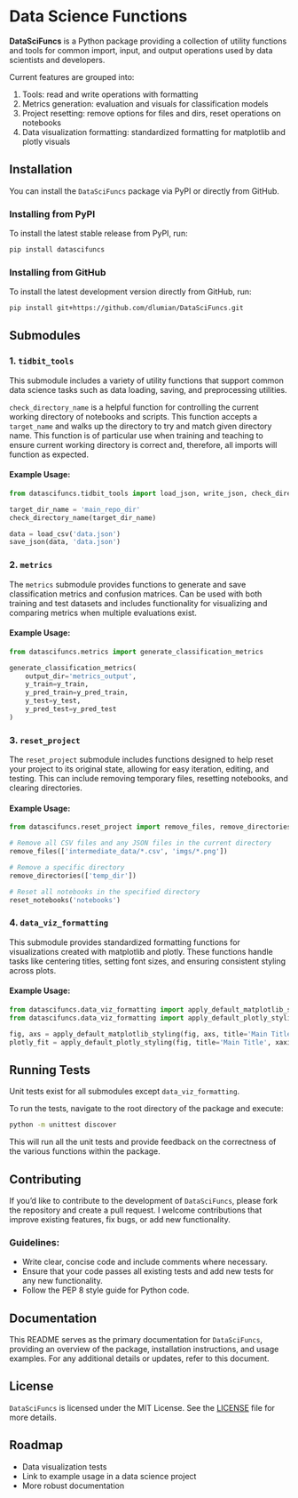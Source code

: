 # Data Science Functions

 **DataSciFuncs** is a Python package providing a collection of utility functions and tools for common import, input, and output operations used by data scientists and developers.

Current features are grouped into: 

1. Tools: read and write operations with formatting
1. Metrics generation: evaluation and visuals for classification models
1. Project resetting: remove options for files and dirs, reset operations on notebooks
1. Data visualization formatting: standardized formatting for matplotlib and plotly visuals

## Installation

You can install the `DataSciFuncs` package via PyPI or directly from GitHub.

### Installing from PyPI

To install the latest stable release from PyPI, run:

```bash
pip install datascifuncs
```

### Installing from GitHub

To install the latest development version directly from GitHub, run:

```bash
pip install git+https://github.com/dlumian/DataSciFuncs.git
```

## Submodules

### 1. `tidbit_tools`
This submodule includes a variety of utility functions that support common data science tasks such as data loading, saving, and preprocessing utilities.

`check_directory_name` is a helpful function for controlling the current working directory of notebooks and scripts. This function accepts a `target_name` and walks up the directory to try and match given directory name. This function is of particular use when training and teaching to ensure current working directory is correct and, therefore, all imports will function as expected. 

#### Example Usage:
```python
from datascifuncs.tidbit_tools import load_json, write_json, check_directory_name

target_dir_name = 'main_repo_dir'
check_directory_name(target_dir_name)

data = load_csv('data.json')
save_json(data, 'data.json')
```

### 2. `metrics`
The `metrics` submodule provides functions to generate and save classification metrics and confusion matrices. Can be used with both training and test datasets and includes functionality for visualizing and comparing metrics when multiple evaluations exist.

#### Example Usage:
```python
from datascifuncs.metrics import generate_classification_metrics

generate_classification_metrics(
    output_dir='metrics_output',
    y_train=y_train,
    y_pred_train=y_pred_train,
    y_test=y_test,
    y_pred_test=y_pred_test
)
```

### 3. `reset_project`
The `reset_project` submodule includes functions designed to help reset your project to its original state, allowing for easy iteration, editing, and testing. This can include removing temporary files, resetting notebooks, and clearing directories.

#### Example Usage:
```python
from datascifuncs.reset_project import remove_files, remove_directories, reset_notebooks

# Remove all CSV files and any JSON files in the current directory
remove_files(['intermediate_data/*.csv', 'imgs/*.png'])

# Remove a specific directory
remove_directories(['temp_dir'])

# Reset all notebooks in the specified directory
reset_notebooks('notebooks')
```

### 4. `data_viz_formatting`
This submodule provides standardized formatting functions for visualizations created with matplotlib and plotly. These functions handle tasks like centering titles, setting font sizes, and ensuring consistent styling across plots.

#### Example Usage:
```python
from datascifuncs.data_viz_formatting import apply_default_matplotlib_styling
from datascifuncs.data_viz_formatting import apply_default_plotly_styling

fig, axs = apply_default_matplotlib_styling(fig, axs, title='Main Title', xaxis_title='X-axis', yaxis_title='Y-axis')
plotly_fit = apply_default_plotly_styling(fig, title='Main Title', xaxis_title='X-axis', yaxis_title='Y-axis', legend_title=None)
```

## Running Tests

Unit tests exist for all submodules except `data_viz_formatting`. 

To run the tests, navigate to the root directory of the package and execute:

```bash
python -m unittest discover
```

This will run all the unit tests and provide feedback on the correctness of the various functions within the package.

## Contributing

If you’d like to contribute to the development of `DataSciFuncs`, please fork the repository and create a pull request. I welcome contributions that improve existing features, fix bugs, or add new functionality.

### Guidelines:
- Write clear, concise code and include comments where necessary.
- Ensure that your code passes all existing tests and add new tests for any new functionality.
- Follow the PEP 8 style guide for Python code.

## Documentation

This README serves as the primary documentation for `DataSciFuncs`, providing an overview of the package, installation instructions, and usage examples. For any additional details or updates, refer to this document.

## License

`DataSciFuncs` is licensed under the MIT License. See the [LICENSE](https://github.com/dlumian/DataSciFuncs/blob/main/LICENSE) file for more details.

## Roadmap

- Data visualization tests
- Link to example usage in a data science project
- More robust documentation
